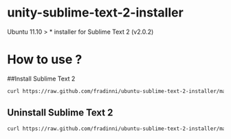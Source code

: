 unity-sublime-text-2-installer
==============================

Ubuntu 11.10 > * installer for Sublime Text 2 (v2.0.2)

# How to use ?

##Install Sublime Text 2
```bash
curl https://raw.github.com/fradinni/ubuntu-sublime-text-2-installer/master/install_sublime.sh | sudo sh
```

## Uninstall Sublime Text 2
```bash
curl https://raw.github.com/fradinni/ubuntu-sublime-text-2-installer/master/uninstall_sublime.sh | sudo sh
```
